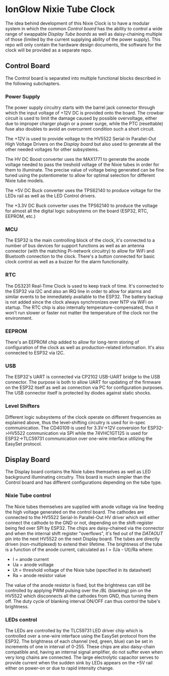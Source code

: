 # IonGlow Nixie Tube Clock 

The idea behind development of this Nixie Clock is to have a modular system in which
the common *Control board* has the ability to control a wide range of swappable
*Display Tube boards* as well as daisy-chaining multiple of those (limited by the
current supplying ability of the power supply). This repo will only contain the
hardware design documents, the software for the clock will be provided as a separate
repo.

## Control Board

The Control board is separated into multiple functional blocks described in the
following subchapters.

### Power Supply

The power supply circuitry starts with the barrel jack connector through which the
input voltage of +12V DC is provided onto the board. The crowbar circuit is used
to limit the damage caused by possible overvoltage, either due to improper charger
plugin or a power surge, while the PTC (resettable) fuse also doubles to avoid
an overcurrent condition such a short circuit.

The +12V is used to provide voltage to the HV5522 Serial-In Parallel-Out High Voltage
Drivers on the *Display board* but also used to generate all the other needed voltages
for other subsystems.

The HV DC Boost converter uses the MAX1771 to generate the anode voltage needed to
pass the treshold voltage of the Nixie tubes in order for them to illuminate. The
precise value of voltage being generated can be fine tuned using the potentiometer
to allow for optimal selection for different Nixie tube models.

The +5V DC Buck converter uses the TPS62140 to produce voltage for the LEDs rail as well as
the LED Control drivers.

The +3.3V DC Buck converter uses the TPS62140 to produce the voltage for almost all the
digital logic subsystems on the board (ESP32, RTC, EEPROM, etc.)

### MCU

The ESP32 is the main controlling block of the clock, it's connected to a number of bus
devices for support functions as well as an antenna connector (with the matching Pi-network
circuitry) to allow for WiFi and Bluetooth connection to the clock. There's a button
connected for basic clock control as well as a buzzer for the alarm functionality.

### RTC

The DS3231 Real-Time Clock is used to keep track of time. It's connected to the ESP32
via I2C and also an IRQ line in order to allow for alarms and similar events to be
immediately available to the ESP32. The battery backup is not added since the clock
always synchronizes over NTP via WiFi on startup. The RTC chip is also internally
temperature-compensated, thus it won't run slower or faster not matter the temperature
of the clock nor the environment.

### EEPROM

There's an EEPROM chip added to allow for long-term storing of configuration of
the clock as well as production-related information. It's also connected to ESP32
via I2C.

### USB

The ESP32's UART is connected via CP2102 USB-UART bridge to the USB connector.
The purpose is both to allow UART for updating of the firmware on the ESP32
itself as well as connection via PC for configuration purposes. The USB connector
itself is protected by diodes against static shocks.

### Level Shifters

Different logic subsystems of the clock operate on different frequencies as explained
above, thus the level-shifting circuitry is used for in-spec commuinication. The
CD40109 is used for 3.3V->12V conversion for ESP32->HV5522 communication via SPI
while the 74VHC1GT125 is used for ESP32->TLC59731 communication over one-wire interface
utilizing the EasySet protocol.

## Display Board

The Display board contains the Nixie tubes themselves as well as LED background
illuminating circuitry. This board is much simpler than the Control board and has
different configurations depending on the tube type.

### Nixie Tube control

The Nixie tubes themselves are supplied with anode voltage via line feeding the
high voltage generated on the control board. The cathodes are connected to the
HV5522 Serial-In Parallel-Out HV driver which will either connect the cathode
to the GND or not, depending on the shift-register being fed over SPI by ESP32.
The chips are daisy-chained via the connector and when the internal shift
register "overflows", it's fed out of the *DATAOUT* pin into the next HV5522
on the next Display board. The tubes are directly driven (non-multiplexed)
to extend their lifetime. The brightness of the tube is a function of the
anode current, calculated as I = (Ua - Ut)/Ra where:

- I = anode current
- Ua = anode voltage
- Ut = threshold voltage of the Nixie tube (specified in its datasheet)
- Ra = anode resistor value

The value of the anode resistor is fixed, but the brightness can still be controlled
by applying PWM pulsing over the */BL* (blanking) pin on the HV5522 which
disconnects all the cathodes from GND, thus turning them off. The duty cycle
of blanking interval ON/OFF can thus control the tube's brightness.

### LEDs control

The LEDs are controlled by the TLC59731 LED driver chip which is controlled
over a one-wire interface using the EasySet protocol from the ESP32. The brightness
of each channel (red, green, blue) can be set in increments of one in interval of
0-255. These chips are also daisy-chain compatible and, having an internal signal
amplifier, do not suffer even when very long chains are connected. The large
electrolytic capacitor serves to provide current when the sudden sink by LEDs
appears on the +5V rail either on power-on or due to rapid intensity change.
